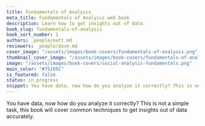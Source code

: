 ```yaml
---
title: Fundamentals of Analysis
meta_title: Fundamentals of Analysis web book
description: Learn how to get insights out of data
book_slug: fundamentals-of-analysis
book_sort_number: 1
authors: _people/matt.md
reviewers: _people/dave.md
cover_image: "/assets/images/book-covers/fundamentals-of-analysis.png"
thumbnail_cover_image: "/assets/images/book-covers/fundamentals-of-analysis@thumbnail.png"
image: "/assets/images/book-covers/social-analysis-fundamentals.png"
main_color: "#75185C"
is_featured: false
status: in_progress
snippet: You have data, now how do you analyze it correctly? This is not a simple task, this book will cover common techniques to get insights out of data accurately.
---
```

You have data, now how do you analyze it correctly? This is not a simple task, this book will cover common techniques to get insights out of data accurately.
